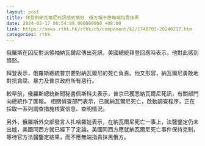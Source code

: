 ```yaml
---
layout: post
title: 拜登對納瓦爾尼死訊感到憤怒　俄方稱不應無端指責抹黑
date: 2024-02-17 06:54:08.000000000 +08:00
link: https://news.rthk.hk/rthk/ch/component/k2/1740703-20240217.htm
categories: rthk
---
```


俄羅斯在囚反對派領袖納瓦爾尼傳出死訊，美國總統拜登回應時表示，他對此感到憤怒。

拜登表示，俄羅斯總統普京要對納瓦爾尼的死亡負責。他又形容，納瓦爾尼勇敢地對抗貪腐、暴力及普京政府所有惡行。

較早前，俄羅斯總統新聞秘書佩斯科夫表示，普京已獲悉納瓦爾尼死訊，有關部門向總統作了匯報。 相關偵查部門表示，已就納瓦爾尼死亡，啟動調查程序，正在採取一系列調查措施核實信息、查明情況。 

另外，俄羅斯外交部發言人扎哈羅娃表示，在納瓦爾尼死亡一事上，法醫鑒定仍未出爐，美國同西方就已經下了定論。美國同西方應就納瓦爾尼死亡事件保持克制，等待官方法醫鑒定結果，而不應無端指責抹黑俄方。
